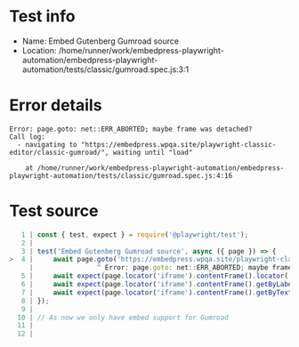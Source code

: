 # Test info

- Name: Embed Gutenberg Gumroad source
- Location: /home/runner/work/embedpress-playwright-automation/embedpress-playwright-automation/tests/classic/gumroad.spec.js:3:1

# Error details

```
Error: page.goto: net::ERR_ABORTED; maybe frame was detached?
Call log:
  - navigating to "https://embedpress.wpqa.site/playwright-classic-editor/classic-gumroad/", waiting until "load"

    at /home/runner/work/embedpress-playwright-automation/embedpress-playwright-automation/tests/classic/gumroad.spec.js:4:16
```

# Test source

```ts
   1 | const { test, expect } = require('@playwright/test');
   2 |
   3 | test('Embed Gutenberg Gumroad source', async ({ page }) => {
>  4 |     await page.goto('https://embedpress.wpqa.site/playwright-classic-editor/classic-gumroad/');
     |                ^ Error: page.goto: net::ERR_ABORTED; maybe frame was detached?
   5 |     await expect(page.locator('iframe').contentFrame().locator('.preview').first()).toBeVisible();
   6 |     await expect(page.locator('iframe').contentFrame().getByLabel('Product information bar').getByRole('link', { name: 'Buy this' })).toBeVisible();
   7 |     await expect(page.locator('iframe').contentFrame().getByText('$').first()).toBeVisible();
   8 | });
   9 |
  10 | // As now we only have embed support for Gumroad
  11 |
  12 |
```